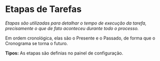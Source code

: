 # Etapas de Tarefas

*Etapas são utilizadas para detalhar o tempo de execução da tarefa, precisamente o que de fato aconteceu durante todo o processo.*

Em ordem cronológica, elas são o Presente e o Passado, de forma que o Cronograma se torna o futuro.

**Tipos:** As etapas são definias no painel de configuração.





